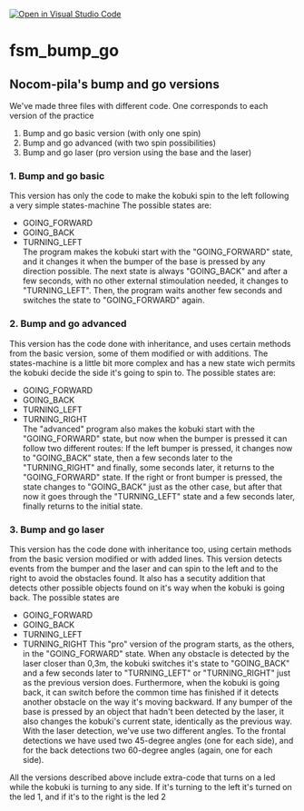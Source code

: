 [![Open in Visual Studio Code](https://classroom.github.com/assets/open-in-vscode-f059dc9a6f8d3a56e377f745f24479a46679e63a5d9fe6f495e02850cd0d8118.svg)](https://classroom.github.com/online_ide?assignment_repo_id=6870053&assignment_repo_type=AssignmentRepo)
# fsm_bump_go

## Nocom-pila's bump and go versions

We've made three files with different code. One corresponds to each version of the practice
1. Bump and go basic version (with only one spin)
2. Bump and go advanced (with two spin possibilities)
3. Bump and go laser (pro version using the base and the laser)
  
  
### 1. Bump and go basic
This version has only the code to make the kobuki spin to the left following a very simple states-machine
The possible states are:
- GOING_FORWARD
- GOING_BACK
- TURNING_LEFT  
The program makes the kobuki start with the "GOING_FORWARD" state, and it changes it when the bumper of the base is pressed by any direction possible. The next state is always "GOING_BACK" and after a few seconds, with no other external stimoulation needed, it changes to "TURNING_LEFT". Then, the program waits another few seconds and switches the state to "GOING_FORWARD" again.
  
### 2. Bump and go advanced 
This version has the code done with inheritance, and uses certain methods from the basic version, some of them modified or with additions. The states-machine is a little bit more complex and has a new state wich permits the kobuki decide the side it's going to spin to.
The possible states are:
- GOING_FORWARD
- GOING_BACK
- TURNING_LEFT
- TURNING_RIGHT  
The "advanced" program also makes the kobuki start with the "GOING_FORWARD" state, but now when the bumper is pressed it can follow two different routes:
If the left bumper is pressed, it changes now to "GOING_BACK" state, then a few seconds later to the "TURNING_RIGHT" and finally, some seconds later, it returns to the "GOING_FORWARD" state.
If the right or front bumper is pressed, the state changes to "GOING_BACK" just as the other case, but after that now it goes through the "TURNING_LEFT" state and a few seconds later, finally returns to the initial state.
  
### 3. Bump and go laser
This version has the code done with inheritance too, using certain methods from the basic version modified or with added lines. This version detects events from the bumper and the laser and can spin to the left and to the right to avoid the obstacles found. It also has a secutity addition that detects other possible objects found on it's way when the kobuki is going back.
The possible states are
- GOING_FORWARD
- GOING_BACK
- TURNING_LEFT
- TURNING_RIGHT
This "pro" version of the program starts, as the others, in the "GOING_FORWARD" state. When any obstacle is detected by the laser closer than 0,3m, the kobuki switches it's state to "GOING_BACK" and a few seconds later to "TURNING_LEFT" or "TURNING_RIGHT" just as the previous version does. Furthermore, when the kobuki is going back, it can switch before the common time has finished if it detects another obstacle on the way it's moving backward.
If any bumper of the base is pressed by an object that hadn't been detected by the laser, it also changes the kobuki's current state, identically as the previous way.  
With the laser detection, we've use two different angles. To the frontal detections we have used two 45-degree angles (one for each side), and for the back detections two 60-degree angles (again, one for each side).
  
All the versions described above include extra-code that turns on a led while the kobuki is turning to any side. If it's turning to the left it's turned on the led 1, and if it's to the right is the led 2
  
